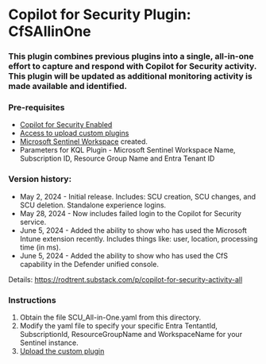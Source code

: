 # Copilot for Security Plugin: CfSAllinOne

### **This plugin combines previous plugins into a single, all-in-one effort to capture and respond with Copilot for Security activity. This plugin will be updated as additional monitoring activity is made available and identified.**

### Pre-requisites

-   [Copilot for Security Enabled](https://learn.microsoft.com/en-us/security-copilot/get-started-security-copilot#onboarding-to-microsoft-security-copilot)
-   [Access to upload custom plugins](https://learn.microsoft.com/en-us/security-copilot/manage-plugins?tabs=securitycopilotplugin#managing-custom-plugins)
-   [Microsoft Sentinel Workspace](https://learn.microsoft.com/en-us/azure/sentinel/quickstart-onboard) created.
-   Parameters for KQL Plugin - Microsoft Sentinel Workspace Name, Subscription ID, Resource Group Name and Entra Tenant ID

### Version history:
-  May 2, 2024 - Initial release. Includes: SCU creation, SCU changes, and SCU deletion. Standalone experience logins.
-  May 28, 2024 - Now includes failed login to the Copilot for Security service.
-  June 5, 2024 - Added the ability to show who has used the Microsoft Intune extension recently. Includes things like: user, location, processing time (in ms).
-  June 5, 2024 - Added the ability to show who has used the CfS capability in the Defender unified console. 

Details: https://rodtrent.substack.com/p/copilot-for-security-activity-all 

### Instructions

1.  Obtain the file SCU_All-in-One.yaml from this directory.
2.  Modify the yaml file to specify your specific Entra TentantId, SubscriptionId, ResourceGroupName and WorkspaceName for your Sentinel instance.
3.  <a href="https://learn.microsoft.com/en-us/copilot/security/manage-plugins?tabs=securitycopilotplugin#add-custom-plugins" target="_blank">Upload the custom plugin</a>



